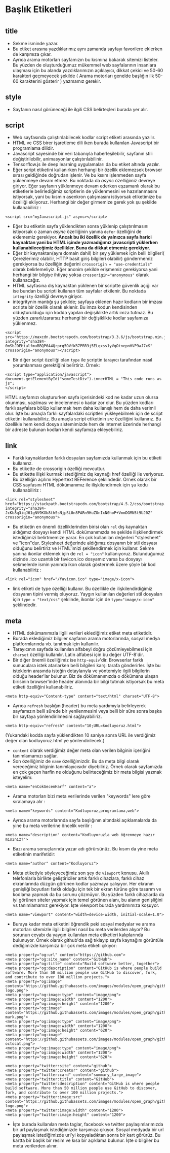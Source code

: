 # Başlık Etiketleri 

# <head>

## title
- Sekme isminde yazar.
- Bu etiket arasına yazdıklarımız aynı zamanda sayfayı favorilere eklerken de karşımıza çıkar.
- Ayrıca arama motorları sayfamızın bu kısmına bakarak sitemizi listeler. Bu yüzden de oluşturduğumuz mükemmel web sayfalarının insanlara ulaşması için bu alanda yazdıklarımızın açıklayıcı, dikkat çekici ve 50-60 karakteri geçmeyecek şekilde ( Arama motorları genelde başlığın ilk 50-60 karakterini gösterir ) yazmamız gerekir.

## style

- Sayfanın nasıl görüneceği ile ilgili CSS belirteçleri burada yer alır.

## script

- Web sayfasında çalıştırılabilecek kodlar script etiketi arasında yazılır.
- HTML ve CSS birer işaretleme dili iken burada kullanılan Javascript bir programlama dilidir.
- Javascript sayesinde bir veri tabanıyla haberleşilebilir, sayfanın stili değiştirilebilir, animasyonlar çalıştırılabilinir.
- Tensorflow.js ile deep learning uygulamaları da bu etiket altında yazılır.
- Eğer script etiketini kullanırken herhangi bir özellik eklemezsek browser sırası geldiğinde doğrudan işlenir. Ve bu kısım işlenmeden sayfa yüklenmeye devam etmez. Bu noktada da *async* özelliğimiz devreye giriyor. Eğer sayfanın yüklenmeye devam ederken eşzamanlı olarak bu etiketlerle belirlediğimiz scriptlerin de yüklenmesini ve hazırlanmasını istiyorsak, yani bu kısmın asenkron çalışmasını istiyorsak etiketimize bu özelliği ekliyoruz. Herhangi bir değer girmemize gerek yok şu şekilde kullanabiliriz :

```
<script src="myJavascript.js" async></script>
```

- Eğer bu etiketin sayfa yüklendikten sonra yüklenip çalıştırılmasını istiyorsak o zaman *async* özelliğinin yanına ``defer`` özelliğini de eklememiz gerekiyor. **Ancak bu iki özellik de yalnızca sayfa harici kaynaktan yani bu HTML içinde yazmadığımız javascripti yüklerken kullanabileceğimiz özellikler. Buna da dikkat etmemiz gerekiyor.**
- Eğer bir kaynaktan(aynı domain dahil) bir şey yüklemek için belli bilgileri( Çerezlerimiz olabilir, HTTP basit giriş bilgileri olabilir) göndermemiz gerekiyorsa bu özelliğin değerini ``crossorigin = "use-credentials"`` olarak belirlemeliyiz. Eğer anonim şekilde erişmemiz gerekiyorsa yani herhangi bir bilgiye ihtiyaç yoksa ``crossorigin="anonymous"`` olarak kullanacağız.
- HTML sayfasına dış kaynaktan yüklenen bir scriptte güvenlik açığı var ise bundan bu scripti kullanan tüm sayfalar etkilenir. Bu noktada ``integrity`` özelliği devreye giriyor.
- integritynin mantığı şu şekilde; sayfaya eklenen hazır kodların bir imzası scripte bir özellik olarak eklenir. Bu imza kodun kendisinden olduşturulduğu için kodda yapılan değişiklikte artık imza tutmaz. Bu yüzden zararlı/zararsız herhangi bir değişiklikte kodlar sayfamıza yüklenmez.
```
<script src="https://maxcdn.bootstrapcdn.com/bootstrap/3.3.6/js/bootstrap.min.js" integrity="sha384-0mSbJDEHialfmuBBQP6A4Qrprq5OVfW37PRR3j5ELqxss1yVqOtnepnHVP9aJ7xS" crossorigin="anonymous"></script>
```
- Bir diğer script özelliği olan ``type`` ile scriptin tarayıcı tarafından nasıl yorumlanması gerektiğini belirtiriz. Örnek:

````
<script type="application/javascript">
document.getElementById("someTestDiv").innerHTML = "This code runs as js";
</script>
````

HTML sayfamızı oluştururken sayfa içerisindeki kod ne kadar uzun olursa okunması, yazılması ve incelenmesi o kadar zor olur. Bu yüzden kodları farklı sayfalara bölüp kullanmak hem daha kullanışlı hem de daha verimli olur. İşte bu amaçla farklı sayfalardaki scriptleri yükleyebilmek için de script etiketini kullanabiliriz. Bu amaçla script etiketinin *src* özelliğini kullanırız. Bu özellikle hem kendi dosya sistemimizde hem de internet üzerinde herhangi bir adreste bulunan kodları kendi sayfamıza ekleyebiliriz.

## link

- Farklı kaynaklardan farklı dosyaları sayfamızda kullanmak için bu etiketi kullanırız.
- Bu etikette de crossorigin özelliği mevcuttur.
- Bu etikette ilişki kurmak istediğimiz dış kaynağı href özelliği ile veriyoruz. Bu özelliğin açılımı Hypertext REFerence şeklindedir. Örnek olarak bir CSS sayfasını HTML dökümanımız ile ilişkilendirmek için şu kodu kullanabiliriz :

````
<link rel="stylesheet" href="https://stackpath.bootstrapcdn.com/bootstrap/4.5.2/css/bootstrap.min.css" integrity="sha384-JcKb8q3iqJ61gNV9KGb8thSsNjpSL0n8PARn9HuZOnIxN0hoP+VmmDGMN5t9UJ0Z" crossorigin="anonymous">
````

- Bu etiketin en önemli özelliklerinden birisi olan ``rel`` dış kaynaktan aldığımız dosyayı kendi HTML dokümanımızda ne şekilde ilişkilendirmek istediğimizi belirtmemize yarar. En çok kullanılan değerleri "stylesheet" ve "icon"dur. Stylesheet değerinde aldığımız dosyanın bir stil dosyası olduğunu belirtiriz ve HTML'imizi şekillendirmek için kullanır. Sekme yanına ikonlar eklemek için de ``rel = "icon"`` kullanıyoruz. Bulunduğumuz dizinde .ico uzantılı bir favicon.ico dosyamız varsa bu dosyayı sekmelerde ismin yanında ikon olarak göstermek üzere şöyle bir kod kullanabiliriz :

````
<link rel="icon" href="/favicon.ico" type="image/x-icon">
````

- link etiketi de type özelliği kullanır. Bu özellikle de ilişkilendirdiğimiz dosyanın tipini vermiş oluyoruz. Yaygın kullanılan değerleri stil dosyaları için ``type = "text/css"`` şeklinde, ikonlar için de ``type="image/x-icon"`` şeklindedir.

## meta

- HTML dokümanımızla ilgili verileri eklediğimiz etiket meta etiketidir.
- Burada eklediğimiz bilgiler sayfanın arama motorlarında, sosyal medya platformlarında vb. tanıtmak için kullanılır.
- Tarayıcının sayfada kullanılan alfabeyi doğru çözümleyebilmesi için ``charset`` özelliği kullanılır. Latin alfabesi için bu değer UTF-8'dir.
- Bir diğer önemli özelliğimiz ise ``http-equiv``'dir. Browserlar farklı sunuculara istek atarlarken belli bilgileri karşı tarafa gönderirler. İşte bu isteklerin arasında isteğin detaylarıyla ve yöntemiyle ilgili bilgilerin olduğu header'lar bulunur. Biz de dökümanımızda o dökümana ulaşan birisinin browser'inde header alanında bir bilgi tutmak istiyorsak bu meta etiketi özelliğini kullanabiliriz.

````
<meta http-equiv="Content-type" content="text/html" charset="UTF-8">
````

- Ayrıca ``refresh`` başlığını(header) bu meta yardımıyla belirleyerek sayfamızın belli sürede bir yenilenmesini veya belli bir süre sonra başka bir sayfaya yönlendirilmesini sağlayabiliriz.

````
<meta http-equiv="refresh" content="10;URL=kodluyoruz.html">
````
(Yukarıdaki kodda sayfa yüklendikten 10 saniye sonra URL ile verdiğimiz değer olan kodluyoruz.html'ye yönlendirilecek.)

- ``content`` olarak verdiğimiz değer meta olan verilen bilginin içeriğini tanımlamamızı sağlar.
- Son özelliğimiz de ``name`` özelliğimizdir. Bu da meta bilgi olarak vereceğimiz bilginin tanımlayıcısıdır diyebiliriz. Örnek olarak sayfamızda en çok geçen harfin ne olduğunu belirteceğimiz bir meta bilgisi yazmak isteyelim:

````
<meta name="enCokGecenHarf" content="a">
````

- Arama motorları bizi meta verilerinde verilen "keywords" lere göre sıralamaya alır :

````
<meta name="keywords" content="Kodluyoruz,programlama,web">
````

- Ayrıca arama motorlarında sayfa başlığının altındaki açıklamalarda da yine bu meta verilerine öncelik verilir :

````
<meta name="description" content="Kodluyoruzla web öğrenmeye hazır mısınız?">
````

- Bazı arama sonuçlarında yazar adı görürsünüz. Bu kısım da yine meta etiketinin marifetidir:

````
<meta name="author" content="Kodluyoruz">
````

- Meta etiketiyle söyleyeceğimiz son şey de ``viewport`` konusu. Akıllı telefonlarla birlikte geliştiriciler artık farklı cihazlara, farklı cihaz ekranlarında düzgün görünen kodlar yazmaya çalışıyor. Her ekranın genişliği boyutları farklı olduğu için tek bir ekran türüne göre tasarım ve kodlama yapmak da bu sorunu çözmüyor. Bu yüzden farklı cihazlarda da iyi görünen siteler yapmak için temel görünen alanı, bu alanın genişliğini vs tanımlamamız gerekiyor. İşte viewport burada yardımımıza koşuyor.

````
<meta name="viewport" content="width=device-width, initial-scale=1.0">
````

- Buraya kadar meta etiketini öğrendik peki sosyal medyalar ve arama motorları sitemizle ilgili bilgileri nasıl bu meta verilerden alıyor? Bu sorunun cevabı da yaygın kullanılan meta etiketleri kalıplarında bulunuyor. Örnek olarak github'da sağ tıklayıp sayfa kaynağını görüntüle dediğimizde karşımıza bir çok meta etiketi çıkıyor:

````
<meta property="og:url" content="https://github.com">
<meta property="og:site_name" content="GitHub">
<meta property="og:title" content="Build software better, together">
<meta property="og:description" content="GitHub is where people build software. More than 50 million people use GitHub to discover, fork, and contribute to over 100 million projects.">
<meta property="og:image" content="https://github.githubassets.com/images/modules/open_graph/github-logo.png">
<meta property="og:image:type" content="image/png">
<meta property="og:image:width" content="1200">
<meta property="og:image:height" content="1200">
<meta property="og:image" content="https://github.githubassets.com/images/modules/open_graph/github-mark.png">
<meta property="og:image:type" content="image/png">
<meta property="og:image:width" content="1200">
<meta property="og:image:height" content="620">
<meta property="og:image" content="https://github.githubassets.com/images/modules/open_graph/github-octocat.png">
<meta property="og:image:type" content="image/png">
<meta property="og:image:width" content="1200">
<meta property="og:image:height" content="620">

<meta property="twitter:site" content="github">
<meta property="twitter:creator" content="github">
<meta property="twitter:card" content="summary_large_image">
<meta property="twitter:title" content="GitHub">
<meta property="twitter:description" content="GitHub is where people build software. More than 50 million people use GitHub to discover, fork, and contribute to over 100 million projects.">
<meta property="twitter:image:src" content="https://github.githubassets.com/images/modules/open_graph/github-logo.png">
<meta property="twitter:image:width" content="1200">
<meta property="twitter:image:height" content="1200">
````

- İşte burada kullanılan meta taglar, facebook ve twitter paylaşımlarımızda bir url paylaşmak istediğimizde karşımıza çıkıyor. Sosyal medyada bir url paylaşmak istediğimizde url'yi kopyaladıktan sonra bir kart görürüz. Bu kartta bir başlık bir resim ve kısa bir açıklama bulunur. İşte o bilgiler bu meta verilerden alınır.


# </head>